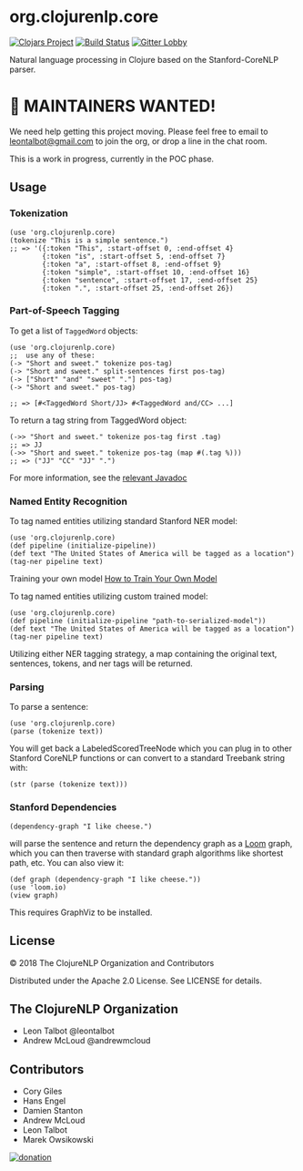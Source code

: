 # org.clojurenlp.core

[![Clojars Project](https://img.shields.io/clojars/v/org.clojurenlp/core.svg)](https://clojars.org/org.clojurenlp/core)
[![Build Status](https://travis-ci.org/clojurenlp/core.svg?branch=master)](https://travis-ci.org/clojurenlp/core)
[![Gitter Lobby](https://badges.gitter.im/gitterHQ/gitter.png)](https://gitter.im/clojurenlp/Lobby)

Natural language processing in Clojure based on the Stanford-CoreNLP parser.

# 👋 MAINTAINERS WANTED!

We need help getting this project moving. Please feel free to email to leontalbot@gmail.com to join the org, or drop a line in the chat room.


This is a work in progress, currently in the POC phase.

## Usage

### Tokenization

    (use 'org.clojurenlp.core)
    (tokenize "This is a simple sentence.")
    ;; => '({:token "This", :start-offset 0, :end-offset 4}
            {:token "is", :start-offset 5, :end-offset 7}
            {:token "a", :start-offset 8, :end-offset 9}
            {:token "simple", :start-offset 10, :end-offset 16}
            {:token "sentence", :start-offset 17, :end-offset 25}
            {:token ".", :start-offset 25, :end-offset 26}) 
        
        
### Part-of-Speech Tagging

To get a list of `TaggedWord` objects:

    (use 'org.clojurenlp.core)
    ;;  use any of these:
    (-> "Short and sweet." tokenize pos-tag)
    (-> "Short and sweet." split-sentences first pos-tag)
    (-> ["Short" "and" "sweet" "."] pos-tag)
    (-> "Short and sweet." pos-tag)
    
    ;; => [#<TaggedWord Short/JJ> #<TaggedWord and/CC> ...]

To return a tag string from TaggedWord object:
    
    (->> "Short and sweet." tokenize pos-tag first .tag)
    ;; => JJ
    (->> "Short and sweet." tokenize pos-tag (map #(.tag %)))
    ;; => ("JJ" "CC" "JJ" ".")

For more information, see the [relevant Javadoc](http://nlp.stanford.edu/nlp/javadoc/javanlp/edu/stanford/nlp/ling/TaggedWord.html)

### Named Entity Recognition

To tag named entities utilizing standard Stanford NER model:

    (use 'org.clojurenlp.core)
    (def pipeline (initialize-pipeline))
    (def text "The United States of America will be tagged as a location")
    (tag-ner pipeline text)

Training your own model [How to Train Your Own Model](https://nlp.stanford.edu/software/crf-faq.html#a)

To tag named entities utilizing custom trained model: 
    
    (use 'org.clojurenlp.core)
    (def pipeline (initialize-pipeline "path-to-serialized-model"))
    (def text "The United States of America will be tagged as a location")
    (tag-ner pipeline text)
    
Utilizing either NER tagging strategy, a map containing the original text, sentences, tokens, and ner tags will be returned.
    
### Parsing

To parse a sentence:

	(use 'org.clojurenlp.core)
	(parse (tokenize text))

You will get back a LabeledScoredTreeNode which you can plug in to
other Stanford CoreNLP functions or can convert to a standard Treebank
string with:

	(str (parse (tokenize text)))

### Stanford Dependencies

	(dependency-graph "I like cheese.")

will parse the sentence and return the dependency graph as a
[Loom](https://github.com/aysylu/loom) graph, which you can then traverse with
standard graph algorithms like shortest path, etc. You can also view it:

	(def graph (dependency-graph "I like cheese."))
	(use 'loom.io)
	(view graph)

This requires GraphViz to be installed.

## License

© 2018 The ClojureNLP Organization and Contributors

Distributed under the Apache 2.0 License. See LICENSE for details.

## The ClojureNLP Organization
- Leon Talbot @leontalbot
- Andrew McLoud @andrewmcloud

## Contributors
- Cory Giles
- Hans Engel
- Damien Stanton
- Andrew McLoud
- Leon Talbot
- Marek Owsikowski



[![donation](https://img.shields.io/badge/Donate_-to_this_project-green.svg)](https://paypal.me/clojurenlp)
